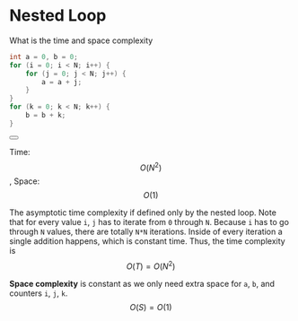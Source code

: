 # Nested Loop

What is the time and space complexity

```C++
int a = 0, b = 0;
for (i = 0; i < N; i++) {
    for (j = 0; j < N; j++) {
        a = a + j;
    }
}
for (k = 0; k < N; k++) {
    b = b + k;
}
```

<button class="section" target="solution" show="Show solution" hide="Hide solution"></button>

<!--sec data-title="Solution" data-id="solution" data-show=false ces-->
Time: $$O(N^2)$$, Space: $$O(1)$$

The asymptotic time complexity if defined only by the nested loop. Note that for every value `i`, `j` has to iterate from `0` through `N`. Because `i` has to go through `N` values, there are totally `N*N` iterations. Inside of every iteration a single addition happens, which is constant time. Thus, the time complexity is
$$
O(T) = O(N^2)
$$

**Space complexity** is constant as we only need extra space for `a`, `b`, and counters `i`, `j`, `k`.
$$
O(S) = O(1)
$$
<!--endsec-->